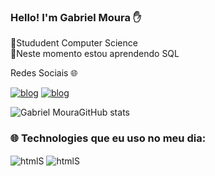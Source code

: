 ### Hello! I'm Gabriel Moura ✋
📌Stududent Computer Science<br>
📌Neste momento estou aprendendo SQL 


Redes Sociais 🌐

[![blog](https://img.shields.io/badge/LinkedIn-0077B5?style=for-the-badge&logo=linkedin&logoColor=white)](https://www.linkedin.com/in/gabriel-ad%C3%A3o-michel-moura-55773825b/)
[![blog](https://img.shields.io/badge/Instagram-E4405F?style=for-the-badge&logo=instagram&logoColor=white)](https://www.instagram.com/moura_gabriel_0/)

![Gabriel MouraGitHub stats](https://github-readme-stats.vercel.app/api?username=MouraGabri&show_icons=true&theme=dark)

### 🌐 Technologies que eu uso no meu dia:
<div style="display: inline_block">
<img  align="center" alt="htmlS" src="https://img.shields.io/badge/Java-ED8B00?style=for-the-badge&logo=openjdk&logoColor=white"  style="display: inline_block">
<img  align="center" alt="htmlS" src="https://img.shields.io/badge/SQL-005C84?style=for-the-badge&logo=mysql&logoColor=white"
</div><br/>
 

